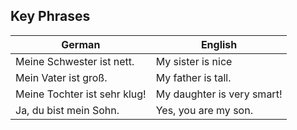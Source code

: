 ## Key Phrases
| German | English |
|--------|---------|
| Meine Schwester ist nett. | My sister is nice |
| Mein Vater ist groß. | My father is tall. |
| Meine Tochter ist sehr klug! | My daughter is very smart! |
| Ja, du bist mein Sohn. | Yes, you are my son. |
